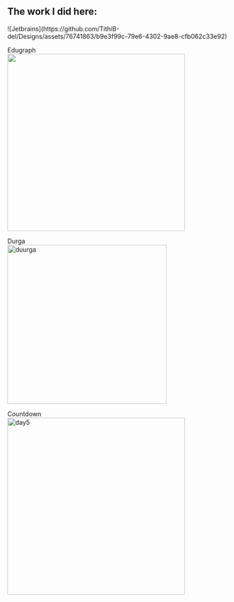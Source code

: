 ## The work I did here:

<p>![Jetbrains](https://github.com/TithiB-del/Designs/assets/76741863/b9e3f99c-79e6-4302-9ae8-cfb062c33e92)
 </p>
<p> Edugraph<br><img align="center" width="400" src="https://github.com/TithiB-del/Designs/assets/76741863/415f05e6-ad3a-4d10-8ede-f7dd9fed305f"> </p>
<p> Durga<br><img width="359" alt="duurga" src="https://github.com/TithiB-del/Designs/assets/76741863/6742b03f-067f-4d59-8558-077aa51031de">
</p>
<p> Countdown<br><img width="400" align="center" alt="day5" src="https://github.com/TithiB-del/Designs/assets/76741863/1947fefa-9eb8-4ea0-a2ff-d5780e506961"></p>
